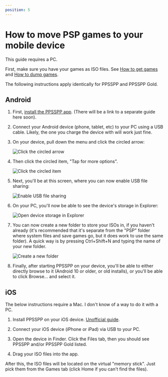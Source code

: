 ```yaml
---
position: 5
---
```

# How to move PSP games to your mobile device

This guide requires a PC.

First, make sure you have your games as ISO files. See [How to get games](how-to-get-games) and [How to dump games](dumping-games).

The following instructions apply identically for PPSSPP and PPSSPP Gold.

## Android

1. First, [install the PPSSPP app](/download). (There will be a link to a separate guide here soon).

2. Connect your Android device (phone, tablet, etc) to your PC using a USB cable. Likely, the one you charge the device with will work just fine.

3. On your device, pull down the menu and click the circled arrow:

    ![Click the circled arrow](/static/img/guide_files/step1.png)

4. Then click the circled item, "Tap for more options".

    ![Click the circled item](/static/img/guide_files/step2.png)

5. Next, you'll be at this screen, where you can now enable USB file sharing:

    ![Enable USB file sharing](/static/img/guide_files/step3.png)

6. On your PC, you'll now be able to see the device's storage in Explorer:

    ![Open device storage in Explorer](/static/img/guide_files/step4.png)

7. You can now create a new folder to store your ISOs in, if you haven't already (it's recommended that it's separate from the "PSP" folder where system files and save games go, but it does work to use the same folder). A quick way is by pressing Ctrl+Shift+N and typing the name of your new folder.

    ![Create a new folder](/static/img/guide_files/step5.png)

8. Finally, after starting PPSSPP on your device, you'll be able to either directly browse to it (Android 10 or older, or old installs), or you'll be able to click Browse... and select it.

## iOS

The below instructions require a Mac. I don't know of a way to do it with a PC.

1. Install PPSSPP on your iOS device. [Unofficial guide](/docs/reference/ios-support).

2. Connect your iOS device (iPhone or iPad) via USB to your PC.

3. Open the device in Finder. Click the Files tab, then you should see PPSSPP and/or PPSSPP Gold listed.

4. Drag your ISO files into the app.

After this, the ISO files will be located on the virtual "memory stick". Just pick them from the Games tab (click Home if you can't find the files).